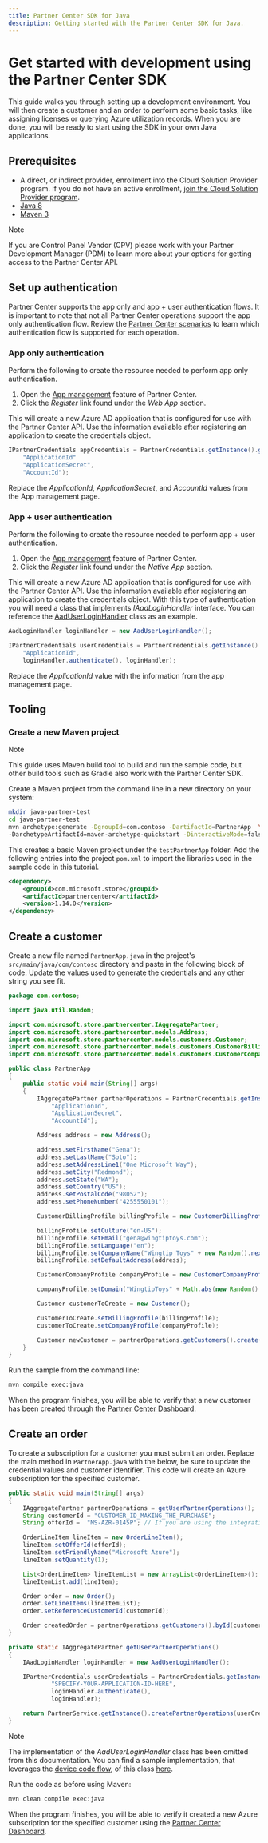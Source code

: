 ```yaml
---
title: Partner Center SDK for Java
description: Getting started with the Partner Center SDK for Java.
---
```


# Get started with development using the Partner Center SDK

This guide walks you through setting up a development environment. You will then create a customer and an order to perform some basic tasks, like assigning licenses or querying Azure utilization records. When you are done, you will be ready to start using the SDK in your own Java applications.

## Prerequisites

- A direct, or indirect provider, enrollment into the Cloud Solution Provider program. If you do not have an active enrollment, [join the Cloud Solution Provider program](https://partner.microsoft.com/cloud-solution-provider/csp-enrollment).
- [Java 8](https://developers.redhat.com/products/openjdk/download/)
- [Maven 3](https://maven.apache.org/download.cgi)

> [!NOTE]  
> If you are Control Panel Vendor (CPV) please work with your Partner Development Manager (PDM) to learn more about your options for getting access to the Partner Center API.

## Set up authentication

Partner Center supports the app only and app + user authentication flows. It is important to note that not all Partner Center operations support the app only authentication flow. Review the [Partner Center scenarios](/partner-center/develop/scenarios) to learn which authentication flow is supported for each operation.

### App only authentication

Perform the following to create the resource needed to perform app only authentication.

1. Open the [App management](https://partner.microsoft.com/pcv/apiintegration/appmanagement) feature of Partner Center.
2. Click the *Register* link found under the *Web App* section.

This will create a new Azure AD application that is configured for use with the Partner Center API. Use the information available after registering an application to create the credentials object.

```java
IPartnerCredentials appCredentials = PartnerCredentials.getInstance().generateByApplicationCredentials(
    "ApplicationId"
    "ApplicationSecret",
    "AccountId");
```

Replace the *ApplicationId*, *ApplicationSecret*, and *AccountId* values from the App management page.

### App + user authentication

Perform the following to create the resource needed to perform app + user authentication.

1. Open the [App management](https://partner.microsoft.com/pcv/apiintegration/appmanagement) feature of Partner Center.
2. Click the *Register* link found under the *Native App* section.

This will create a new Azure AD application that is configured for use with the Partner Center API. Use the information available after registering an application to create the credentials object. With this type of authentication you will need a class that implements *IAadLoginHandler* interface. You can reference the [AadUserLoginHandler](https://github.com/Microsoft/Partner-Center-Java-Samples/blob/master/sdk/src/main/java/com/microsoft/store/partnercenter/samples/AadUserLoginHandler.java) class as an example.

```java
AadLoginHandler loginHandler = new AadUserLoginHandler();

IPartnerCredentials userCredentials = PartnerCredentials.getInstance().generateByUserCredentials(
    "ApplicationId",
    loginHandler.authenticate(), loginHandler);
```

Replace the *ApplicationId* value with the information from the app management page.

## Tooling

### Create a new Maven project

> [!NOTE]
> This guide uses Maven build tool to build and run the sample code, but other build tools such as Gradle also work with the Partner Center SDK.

Create a Maven project from the command line in a new directory on your system:

```bash
mkdir java-partner-test
cd java-partner-test
mvn archetype:generate -DgroupId=com.contoso -DartifactId=PartnerApp  \
-DarchetypeArtifactId=maven-archetype-quickstart -DinteractiveMode=false
```

This creates a basic Maven project under the `testPartnerApp` folder. Add the following entries into the project `pom.xml` to import the libraries used in the sample code in this tutorial.

```xml
<dependency>
    <groupId>com.microsoft.store</groupId>
    <artifactId>partnercenter</artifactId>
    <version>1.14.0</version>
</dependency>
```

## Create a customer

Create a new file named `PartnerApp.java` in the project's `src/main/java/com/contoso` directory and paste in the following block of code. Update the values used to generate the credentials and any other string you see fit.

```java
package com.contoso;

import java.util.Random;

import com.microsoft.store.partnercenter.IAggregatePartner;
import com.microsoft.store.partnercenter.models.Address;
import com.microsoft.store.partnercenter.models.customers.Customer;
import com.microsoft.store.partnercenter.models.customers.CustomerBillingProfile;
import com.microsoft.store.partnercenter.models.customers.CustomerCompanyProfile;

public class PartnerApp
{
    public static void main(String[] args)
    {
        IAggregatePartner partnerOperations = PartnerCredentials.getInstance().generateByApplicationCredentials(
            "ApplicationId",
            "ApplicationSecret",
            "AccountId");

        Address address = new Address();

        address.setFirstName("Gena");
        address.setLastName("Soto");
        address.setAddressLine1("One Microsoft Way");
        address.setCity("Redmond");
        address.setState("WA");
        address.setCountry("US");
        address.setPostalCode("98052");
        address.setPhoneNumber("4255550101");

        CustomerBillingProfile billingProfile = new CustomerBillingProfile();

        billingProfile.setCulture("en-US");
        billingProfile.setEmail("gena@wingtiptoys.com");
        billingProfile.setLanguage("en");
        billingProfile.setCompanyName("Wingtip Toys" + new Random().nextInt());
        billingProfile.setDefaultAddress(address);

        CustomerCompanyProfile companyProfile = new CustomerCompanyProfile();

        companyProfile.setDomain("WingtipToys" + Math.abs(new Random().nextInt()) + ".onmicrosoft.com");

        Customer customerToCreate = new Customer();

        customerToCreate.setBillingProfile(billingProfile);
        customerToCreate.setCompanyProfile(companyProfile);

        Customer newCustomer = partnerOperations.getCustomers().create(customerToCreate);
    }
}
```

Run the sample from the command line:

```bash
mvn compile exec:java
```

When the program finishes, you will be able to verify that a new customer has been created through the [Partner Center Dashboard](https://partner.microsoft.com/pcv/dashboard/overview).

## Create an order

To create a subscription for a customer you must submit an order. Replace the main method in `PartnerApp.java` with the below, be sure to update the credential values and customer identifier. This code will create an Azure subscription for the specified customer.

```java
public static void main(String[] args)
{
    IAggregatePartner partnerOperations = getUserPartnerOperations();
    String customerId = "CUSTOMER_ID_MAKING_THE_PURCHASE";
    String offerId =  "MS-AZR-0145P"; // If you are using the integration sandbox this offer should be MS-AZR-0146P.

    OrderLineItem lineItem = new OrderLineItem();
    lineItem.setOfferId(offerId);
    lineItem.setFriendlyName("Microsoft Azure");
    lineItem.setQuantity(1);

    List<OrderLineItem> lineItemList = new ArrayList<OrderLineItem>();
    lineItemList.add(lineItem);

    Order order = new Order();
    order.setLineItems(lineItemList);
    order.setReferenceCustomerId(customerId);

    Order createdOrder = partnerOperations.getCustomers().byId(customerId).getOrders().create(order);
}

private static IAggregatePartner getUserPartnerOperations()
{
    IAadLoginHandler loginHandler = new AadUserLoginHandler();

    IPartnerCredentials userCredentials = PartnerCredentials.getInstance().generateByUserCredentials(
            "SPECIFY-YOUR-APPLICATION-ID-HERE",
            loginHandler.authenticate(),
            loginHandler);

    return PartnerService.getInstance().createPartnerOperations(userCredentials);
}
```

> [!NOTE]
> The implementation of the *AadUserLoginHandler* class has been omitted from this documentation. You can find a sample implementation, that leverages the [device code flow](/azure/active-directory/develop/v2-oauth2-device-code), of this class [here](https://github.com/microsoft/Partner-Center-Java-Samples/blob/master/sdk/src/main/java/com/microsoft/store/partnercenter/samples/AadUserLoginHandler.java).

Run the code as before using Maven:

```bash
mvn clean compile exec:java
```

When the program finishes, you will be able to verify it created a new Azure subscription for the specified customer using the  [Partner Center Dashboard](https://partner.microsoft.com/pcv/dashboard/overview).

